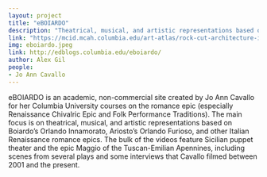 ```yaml
---
layout: project
title: "eBOIARDO"
description: "Theatrical, musical, and artistic representations based on Boiardo’s Orlando Innamorato, Ariosto’s Orlando Furioso, and other Italian Renaissance romance epics."
link: "https://mcid.mcah.columbia.edu/art-atlas/rock-cut-architecture-india"
img: eboiardo.jpeg
link: http://edblogs.columbia.edu/eboiardo/
author: Alex Gil
people:
- Jo Ann Cavallo
---
```


eBOIARDO is an academic, non-commercial site created by Jo Ann Cavallo for her Columbia University courses on the romance epic (especially Renaissance Chivalric Epic and Folk Performance Traditions). The main focus is on theatrical, musical, and artistic representations based on Boiardo’s Orlando Innamorato, Ariosto’s Orlando Furioso, and other Italian Renaissance romance epics. The bulk of the videos feature Sicilian puppet theater and the epic Maggio of the Tuscan-Emilian Apennines, including scenes from several plays and some interviews that Cavallo filmed between 2001 and the present. 
